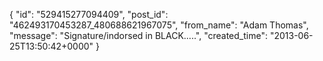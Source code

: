  {
   "id": "529415277094409",
   "post_id": "462493170453287_480688621967075",
   "from_name": "Adam Thomas",
   "message": "Signature/indorsed in BLACK.....",
   "created_time": "2013-06-25T13:50:42+0000"
 }
